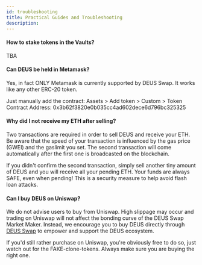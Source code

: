```yaml
---
id: troubleshooting
title: Practical Guides and Troubleshooting
description:
---
```


#### How to stake tokens in the Vaults?
TBA
#### Can DEUS be held in Metamask? 
Yes, in fact ONLY Metamask is currently supported by DEUS Swap. It works like any other ERC-20 token. 

Just manually add the contract:
Assets > Add token > Custom > Token Contract Address: 0x3b62f3820e0b035cc4ad602dece6d796bc325325

#### Why did I not receive my ETH after selling?
Two transactions are required in order to sell DEUS and receive your ETH. Be aware that the speed of your transaction is influenced by the gas price (GWEI) and the gaslimit you set. The second transaction will come automatically after the first one is broadcasted on the blockchain. 

If you didn't confirm the second transaction, simply sell another tiny amount of DEUS and you will receive all your pending ETH. Your funds are always SAFE, even when pending! This is a security measure to help avoid flash loan attacks.

#### Can I buy DEUS on Uniswap?
We do not advise users to buy from Uniswap. High slippage may occur and trading on Uniswap will not affect the bonding curve of the DEUS Swap Market Maker. Instead, we encourage you to buy DEUS directly through [DEUS Swap](https://app.deus.finance/swap) to empower and support the DEUS ecosystem. 

If you'd still rather purchase on Uniswap, you're obviously free to do so, just watch out for the FAKE-clone-tokens. Always make sure you are buying the right one.
